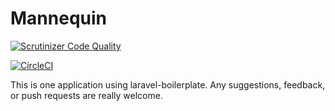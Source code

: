 # Mannequin

[![Scrutinizer Code Quality](https://scrutinizer-ci.com/g/thanhnt37/mannequin/badges/quality-score.png?b=master)](https://scrutinizer-ci.com/g/thanhnt37/mannequin/?branch=master)

[![CircleCI](https://circleci.com/gh/thanhnt37/mannequin.svg?style=svg)](https://circleci.com/gh/thanhnt37/mannequin)

This is one application using laravel-boilerplate.
Any suggestions, feedback, or push requests are really welcome.

